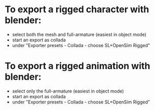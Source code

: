 To export a rigged character with blender:
==================================
* select both the mesh and full-armature (easiest in object mode)
* start an export as collada
* under "Exporter presets - Collada - choose SL+OpenSim Rigged"

To export a rigged animation with blender:
==================================
* select only the full-armature (easiest in object mode)
* start an export as collada
* under "Exporter presets - Collada - choose SL+OpenSim Rigged"




